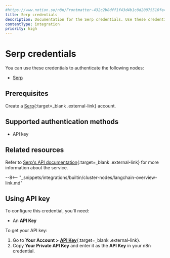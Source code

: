 ```yaml
---
#https://www.notion.so/n8n/Frontmatter-432c2b8dff1f43d4b1c8d20075510fe4
title: Serp credentials
description: Documentation for the Serp credentials. Use these credentials to authenticate Serp in n8n, a workflow automation platform.
contentType: integration
priority: high
---
```


# Serp credentials

You can use these credentials to authenticate the following nodes:

* [Serp](/integrations/builtin/cluster-nodes/sub-nodes/n8n-nodes-langchain.toolserpapi/)

## Prerequisites

Create a [Serp](https://serpapi.com/){:target=_blank .external-link} account.

## Supported authentication methods

- API key

## Related resources

Refer to [Serp's API documentation](https://serpapi.com/search-api){:target=_blank .external-link} for more information about the service.

--8<-- "_snippets/integrations/builtin/cluster-nodes/langchain-overview-link.md"

## Using API key

To configure this credential, you'll need:

- An **API Key**

To get your API key:

1. Go to **Your Account >** [**API Key**](https://serpapi.com/manage-api-key){:target=_blank .external-link}.
2. Copy **Your Private API Key** and enter it as the **API Key** in your n8n credential.

